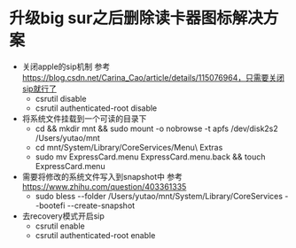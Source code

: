# 升级big sur之后删除读卡器图标解决方案

* 关闭apple的sip机制 参考 https://blog.csdn.net/Carina_Cao/article/details/115076964，只需要关闭sip就行了
    * csrutil disable
    * csrutil authenticated-root disable
* 将系统文件挂载到一个可读的目录下
    * cd && mkdir mnt && sudo mount -o nobrowse -t apfs /dev/disk2s2 /Users/yutao/mnt
    * cd mnt/System/Library/CoreServices/Menu\ Extras
    * sudo mv ExpressCard.menu ExpressCard.menu.back && touch ExpressCard.menu
* 需要将修改的系统文件写入到snapshot中 参考 https://www.zhihu.com/question/403361335
    * sudo bless --folder /Users/yutao/mnt/System/Library/CoreServices --bootefi --create-snapshot
* 去recovery模式开启sip
    * csrutil enable
    * csrutil authenticated-root enable

